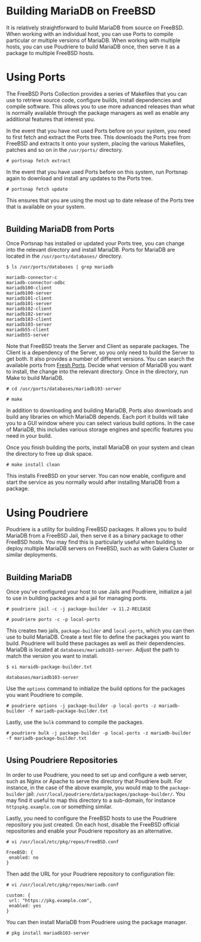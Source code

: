 # Building MariaDB on FreeBSD

It is relatively straightforward to build MariaDB from source on FreeBSD. When working with an individual host, you can use Ports to compile particular or multiple versions of MariaDB. When working with multiple hosts, you can use Poudriere to build MariaDB once, then serve it as a package to multiple FreeBSD hosts.

#

# Using Ports

The FreeBSD Ports Collection provides a series of Makefiles that you can use to retrieve source code, configure builds, install dependencies and compile software. This allows you to use more advanced releases than what is normally available through the package managers as well as enable any additional features that interest you.

In the event that you have not used Ports before on your system, you need to first fetch and extract the Ports tree. This downloads the Ports tree from FreeBSD and extracts it onto your system, placing the various Makefiles, patches and so on in the `/usr/ports/` directory.

```
# portsnap fetch extract

```

In the event that you have used Ports before on this system, run Portsnap again to download and install any updates to the Ports tree.

```
# portsnap fetch update

```

This ensures that you are using the most up to date release of the Ports tree that is available on your system.

#

## Building MariaDB from Ports

Once Portsnap has installed or updated your Ports tree, you can change into the relevant directory and install MariaDB. Ports for MariaDB are located in the `/usr/ports/databases/` directory.

```
$ ls /usr/ports/databases | grep mariadb

mariadb-connector-c
mariadb-connector-odbc
mariadb100-client
mariadb100-server
mariadb101-client
mariadb101-server
mariadb102-client
mariadb102-server
mariadb103-client
mariadb103-server
mariadb55-client
mariadb55-server
```

Note that FreeBSD treats the Server and Client as separate packages. The Client is a dependency of the Server, so you only need to build the Server to get both. It also provides a number of different versions. You can search the available ports from [Fresh Ports](http://www.freshports.org/databases). Decide what version of MariaDB you want to install, the change into the relevant directory. Once in the directory, run Make to build MariaDB.

```
# cd /usr/ports/databases/mariadb103-server

# make
```

In addition to downloading and building MariaDB, Ports also downloads and build any libraries on which MariaDB depends. Each port it builds will take you to a GUI window where you can select various build options. In the case of MariaDB, this includes various storage engines and specific features you need in your build.

Once you finish building the ports, install MariaDB on your system and clean the directory to free up disk space.

```
# make install clean

```

This installs FreeBSD on your server. You can now enable, configure and start the service as you normally would after installing MariaDB from a package.

#

# Using Poudriere

Poudriere is a utility for building FreeBSD packages. It allows you to build MariaDB from a FreeBSD Jail, then serve it as a binary package to other FreeBSD hosts. You may find this is particularly useful when building to deploy multiple MariaDB servers on FreeBSD, such as with Galera Cluster or similar deployments.

#

## Building MariaDB

Once you've configured your host to use Jails and Poudriere, initialize a jail to use in building packages and a jail for managing ports.

```
# poudriere jail -c -j package-builder -v 11.2-RELEASE

# poudriere ports -c -p local-ports
```

This creates two jails, `package-builder` and `local-ports`, which you can then use to build MariaDB. Create a text file to define the packages you want to build. Poudriere will build these packages as well as their dependencies. MariaDB is located at `databases/mariadb103-server`. Adjust the path to match the version you want to install.

```
$ vi maraidb-package-builder.txt

databases/mariadb103-server
```

Use the `options` command to initialize the build options for the packages you want Poudriere to compile.

```
# poudriere options -j package-builder -p local-ports -z mariadb-builder -f mariadb-package-builder.txt

```

Lastly, use the `bulk` command to compile the packages.

```
# poudriere bulk -j package-builder -p local-ports -z mariadb-builder -f mariadb-package-builder.txt

```

#

## Using Poudriere Repositories

In order to use Poudriere, you need to set up and configure a web server, such as Nginx or Apache to serve the directory that Poudriere built. For instance, in the case of the above example, you would map to the `package-builder` jail: `/usr/local/poudriere/data/packages/package-builder/`. You may find it useful to map this directory to a sub-domain, for instance `httpspkg.example.com` or something similar.

Lastly, you need to configure the FreeBSD hosts to use the Poudriere repository you just created. On each host, disable the FreeBSD official repositories and enable your Poudriere repository as an alternative.

```
# vi /usr/local/etc/pkg/repos/FreeBSD.conf

FreeBSD: {
 enabled: no
}
```

Then add the URL for your Poudriere repository to configuration file:

```
# vi /usr/local/etc/pkg/repos/mariadb.conf

custom: {
 url: "https://pkg.example.com",
 enabled: yes
}
```

You can then install MariaDB from Poudriere using the package manager.

```
# pkg install mariadb103-server

```